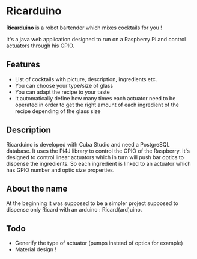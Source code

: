 # Ricarduino
**Ricarduino** is a robot bartender which mixes cocktails for you !

It's a java web application designed to run on a Raspberry Pi and control actuators through his GPIO.

## Features
* List of cocktails with picture, description, ingredients etc.
* You can choose your type/size of glass
* You can adapt the recipe to your taste
* It automatically define how many times each actuator need to be operated in order to get the right amount of each ingredient of the recipe depending of the glass size

## Description
Ricarduino is developed with Cuba Studio and need a PostgreSQL database. It uses the Pi4J library to control the GPIO of the Raspberry.
It's designed to control linear actuators which in turn will push bar optics to dispense the ingredients.
So each ingredient is linked to an actuator which has GPIO number and optic size properties.

## About the name
At the beginning it was supposed to be a simpler project supposed to dispense only Ricard with an arduino : Ricard(ard)uino.

## Todo
* Generify the type of actuator (pumps instead of optics for example)
* Material design !
